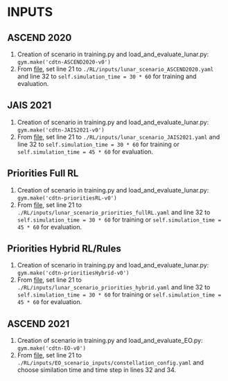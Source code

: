 INPUTS
=======================

## ASCEND 2020 
1. Creation of scenario in training.py and load_and_evaluate_lunar.py: `gym.make('cdtn-ASCEND2020-v0')`
2. From [file](https://github.com/seakers/cdtn/RL/gym-cdtn/gym_cdtn/envs/cdtn_discrete_ASCEND2020.py), set line 21 to `./RL/inputs/lunar_scenario_ASCEND2020.yaml` and line 32 to `self.simulation_time = 30 * 60` for training and evaluation.

## JAIS 2021 
1. Creation of scenario in training.py and load_and_evaluate_lunar.py: `gym.make('cdtn-JAIS2021-v0')`
2. From [file](https://github.com/seakers/cdtn/RL/gym-cdtn/gym_cdtn/envs/cdtn_continuous_JAIS2021.py), set line 21 to `./RL/inputs/lunar_scenario_JAIS2021.yaml` and line 32 to `self.simulation_time = 30 * 60` for training or `self.simulation_time = 45 * 60` for evaluation.

## Priorities Full RL
1. Creation of scenario in training.py and load_and_evaluate_lunar.py: `gym.make('cdtn-prioritiesRL-v0')`
2. From [file](https://github.com/seakers/cdtn/RL/gym-cdtn/gym_cdtn/envs/cdtn_continuous_priorities_RL.py), set line 21 to `./RL/inputs/lunar_scenario_priorities_fullRL.yaml` and line 32 to `self.simulation_time = 30 * 60` for training or `self.simulation_time = 45 * 60` for evaluation.

## Priorities Hybrid RL/Rules
1. Creation of scenario in training.py and load_and_evaluate_lunar.py: `gym.make('cdtn-prioritiesHybrid-v0')`
2. From [file](https://github.com/seakers/cdtn/RL/gym-cdtn/gym_cdtn/envs/cdtn_continuous_priorities_hybrid.py), set line 21 to `./RL/inputs/lunar_scenario_priorities_hybrid.yaml` and line 32 to `self.simulation_time = 30 * 60` for training or `self.simulation_time = 45 * 60` for evaluation.

## ASCEND 2021
1. Creation of scenario in training.py and load_and_evaluate_EO.py: `gym.make('cdtn-EO-v0')`
2. From [file](https://github.com/seakers/cdtn/RL/gym-cdtn/gym_cdtn/envs/cdtn_env_EO.py), set line 21 to `./RL/inputs/EO_scenario_inputs/constellation_config.yaml` and choose similation time and time step in lines 32 and 34.

